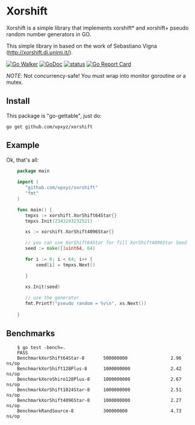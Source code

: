 # Xorshift

Xorshift is a simple library that implements xorshift* and xorshift+ pseudo random number generators in GO.

This simple library in based on the work of Sebastiano Vigna (http://xorshift.di.unimi.it/).

[![Go Walker](https://img.shields.io/badge/Go%20Walker-API%20Documentation-green.svg?style=flat)](https://gowalker.org/github.com//vpxyz/xorshift)
[![GoDoc](https://godoc.org/github.com/vpxyz/xorshift?status.svg)](https://godoc.org/github.com/vpxyz/xorshift)
[![status](https://sourcegraph.com/api/repos/github.com/vpxyz/xorshift/.badges/status.svg)](https://sourcegraph.com/github.com/vpxyz/xorshift)
[![Go Report Card](https://goreportcard.com/badge/github.com/vpxyz/xorshift)](https://goreportcard.com/report/github.com/vpxyz/xorshift)

*NOTE*: Not concurrency-safe! You must wrap into monitor goroutine or a mutex.

## Install

This package is "go-gettable", just do:

    go get github.com/vpxyz/xorshift

## Example

Ok, that's all:

``` go
    package main
    
    import (
       "github.com/vpxyz/xorshift"
       "fmt"
    )

    func main() {
   	   tmpxs := xorshift.XorShift64Star{}
   	   tmpxs.Init(2343243232521)

       xs := xorshift.XorShift4096Star{}

       // you can use XorShift64Star for fill XorShift4096Star Seed
       seed := make([]uint64, 64)

	   for i := 0; i < 64; i++ {
	       seed[i] = tmpxs.Next()

       }

       xs.Init(seed)
       
       // use the generator
       fmt.Printf("pseudo random = %v\n", xs.Next())
       
    }
```

## Benchmarks

``` shellsession
    $ go test -bench=.
    PASS
    BenchmarkXorShift64Star-8       500000000                2.96 ns/op
    BenchmarkXorShift128Plus-8      1000000000               2.42 ns/op
    BenchmarkXoroShiro128Plus-8     1000000000               2.67 ns/op
    BenchmarkXorShift1024Star-8     1000000000               2.51 ns/op
    BenchmarkXorShift4096Star-8     1000000000               2.27 ns/op
    BenchmarkRandSource-8           300000000                4.73 ns/op
    
```
